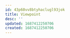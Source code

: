 ```yaml
---
id: 43p60vv8btyhaclugl93jok
title: Viewpoint
desc: ''
updated: 1687412250706
created: 1687412250706
---
```

